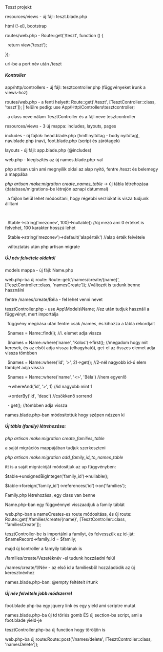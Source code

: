 Teszt projekt:



resources/views - új fájl: teszt.blade.php

html (!-el), bootstrap



routes/web.php - Route::get('/teszt', function () {

    return view('teszt');

});



url-be a port név után /teszt



##### **Kontroller**



app/http/controllers - új fájl: tesztcontroller.php  (függvényeket írunk a views-hoz)



routes/web.php - a fenti helyett: Route::get('/teszt', \[TesztController::class, 'teszt']); | felülre pedig: use App\\Http\\Controllers\\tesztcontroller;

 	a class neve nálam TesztController és a fájl neve tesztcontroller



resources/views - 3 új mappa: includes, layouts, pages

includes - új fájlok: head.blade.php (hmtl nyitótag - body nyitótag), nav.blade.php (nav), foot.blade.php (script és zárótagek)

layouts - új fájl: app.blade.php (@includes)



web.php - kiegíszítés az új names.blade.php-val





php artisan után ami megnyílik oldal az alap nyitó, fentre /teszt és belemegy a mappába



*php artisan make:migration create\_names\_table* -> új tábla létrehozása (database/migrations-be létrejön aznapi dátummal)

 	a fájlon belül lehet módosítani, hogy régebbi verziókat is visza tudjunk állítani

 

 	$table->string('mezonev', 100)->nullable()  //új mező ami 0 értéket is felvehet, 100 karakter hosszú lehet

 	$table->string('mezonev')->default('alapérték')  //alap érték felvétele



 	változtatás után php artisan migrate



##### **ÚJ név felvétele oldalról**



models mappa - új fájl: Name.php

web.php-ba új route: Route::get('/names/create/{name}', \[TesztController::class, 'namesCreate']);  //változót is tudunk benne használni



fentre /names/create/Béla - fel lehet venni nevet



tesztController.php - use App\\Models\\Name;   //ez után tudjuk használi a függvényt, mert importálja

 	függvény megírása után fentre csak /names, és kihozza a tábla rekordjait



 	$names = Name::find(i); //i. elemet adja vissza



 	$names = Name::where('name', 'Kolos')->first();  //megadom hogy mit keresek, és az elsőt adja vissza (elhagyható), get-el az összes elemet adja vissza tömbben



 	$names = Name::where('id', '>', 2)->get();  //2-nél nagyobb id-ú elem tömbjét adja vissza



 	$names = Name::where('name', '<>', 'Béla')  //nem egyenlő

            ->whereAnd('id', '>', 1)  //id nagyobb mint 1

            ->orderBy('id', 'desc')  //csökkenő sorrend

            - get();  //tömbben adja vissza



names.blade.php-ban módosítottuk hogy szépen nézzen ki



##### **Új tábla (family) létrehozása:**

*php artisan make:migration create\_families\_table*



a saját migrációs mappájában tudjuk szerkeszteni



*php artisan make:migration add\_family\_id\_to\_names\_table*



itt is a saját migrációját módosítjuk az up függvényben:

$table->unsignedBigInteger('family\_id')->nullable();

$table->foreign('family\_id')->references('id')->on('families');



Family.php létrehozása, egy class van benne

Name.php-ban egy függvénnyel visszaadjuk a family táblát



web.php-ban a nameCreates-es route módosítása, és új route: Route::get('/families/create/{name}', \[TesztController::class, 'familiesCreate']);

tesztController-be is importálni a familyt, és felvesszük az id-ját: $nameRecord->family\_id = $family;

majd új kontroller a famyily táblának is



/families/create/Vezetéknév -el tudunk hozzáadni felül

/names/create/1/Név - az első id a familiesből hozzáadódik az új keresztnévhez



names.blade.php-ban: @empty feltételt írtunk



##### **Új név felvétele jobb módszerrel**

foot.blade.php-ba egy jquery link és egy yield ami scriptre mutat

names.blade.php-ba új td törlés gomb ÉS új section-ba script, ami a foot.blade yield-je

tesztController.php-ba új function hogy töröljön is

web.php-ba új route:Route::post('/names/delete', \[TesztController::class, 'namesDelete']);

